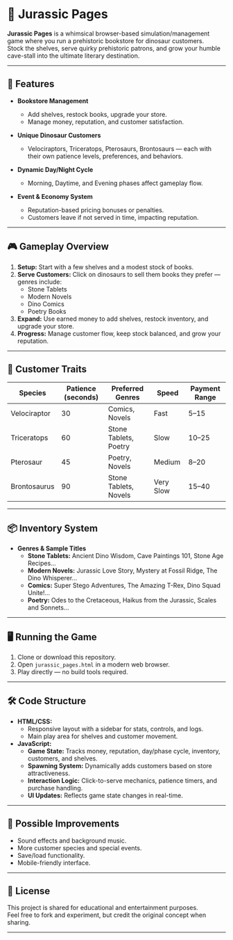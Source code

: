 # 🦖 Jurassic Pages

**Jurassic Pages** is a whimsical browser-based simulation/management game where you run a prehistoric bookstore for dinosaur customers.  
Stock the shelves, serve quirky prehistoric patrons, and grow your humble cave-stall into the ultimate literary destination.

---

## 📜 Features

- **Bookstore Management**
  - Add shelves, restock books, upgrade your store.
  - Manage money, reputation, and customer satisfaction.
  
- **Unique Dinosaur Customers**
  - Velociraptors, Triceratops, Pterosaurs, Brontosaurs — each with their own patience levels, preferences, and behaviors.
  
- **Dynamic Day/Night Cycle**
  - Morning, Daytime, and Evening phases affect gameplay flow.
  
- **Event & Economy System**
  - Reputation-based pricing bonuses or penalties.
  - Customers leave if not served in time, impacting reputation.

---

## 🎮 Gameplay Overview

1. **Setup:** Start with a few shelves and a modest stock of books.  
2. **Serve Customers:** Click on dinosaurs to sell them books they prefer — genres include:
   - Stone Tablets
   - Modern Novels
   - Dino Comics
   - Poetry Books
3. **Expand:** Use earned money to add shelves, restock inventory, and upgrade your store.
4. **Progress:** Manage customer flow, keep stock balanced, and grow your reputation.

---

## 🦕 Customer Traits

| Species       | Patience (seconds) | Preferred Genres          | Speed    | Payment Range |
|---------------|--------------------|---------------------------|----------|---------------|
| Velociraptor  | 30                 | Comics, Novels            | Fast     | $5–$15        |
| Triceratops   | 60                 | Stone Tablets, Poetry     | Slow     | $10–$25       |
| Pterosaur     | 45                 | Poetry, Novels            | Medium   | $8–$20        |
| Brontosaurus  | 90                 | Stone Tablets, Novels     | Very Slow| $15–$40       |

---

## 📦 Inventory System

- **Genres & Sample Titles**
  - **Stone Tablets:** Ancient Dino Wisdom, Cave Paintings 101, Stone Age Recipes…
  - **Modern Novels:** Jurassic Love Story, Mystery at Fossil Ridge, The Dino Whisperer…
  - **Comics:** Super Stego Adventures, The Amazing T-Rex, Dino Squad Unite!…
  - **Poetry:** Odes to the Cretaceous, Haikus from the Jurassic, Scales and Sonnets…

---

## 🖥 Running the Game

1. Clone or download this repository.
2. Open `jurassic_pages.html` in a modern web browser.
3. Play directly — no build tools required.

---

## 🛠 Code Structure

- **HTML/CSS:**  
  - Responsive layout with a sidebar for stats, controls, and logs.
  - Main play area for shelves and customer movement.
- **JavaScript:**  
  - **Game State:** Tracks money, reputation, day/phase cycle, inventory, customers, and shelves.
  - **Spawning System:** Dynamically adds customers based on store attractiveness.
  - **Interaction Logic:** Click-to-serve mechanics, patience timers, and purchase handling.
  - **UI Updates:** Reflects game state changes in real-time.

---

## 🚀 Possible Improvements

- Sound effects and background music.
- More customer species and special events.
- Save/load functionality.
- Mobile-friendly interface.

---

## 📄 License

This project is shared for educational and entertainment purposes.  
Feel free to fork and experiment, but credit the original concept when sharing.

---
